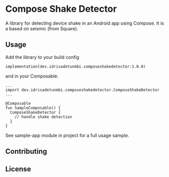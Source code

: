 # Compose Shake Detector
A library for detecting device shake in an Android app using Compose. It is a based on seismic (from Square).

## Usage

Add the library to your build config

```
implementation(dev.idrisadetunmbi.composeshakedetector:1.0.0)
```

and in your Composable:

```
...
import dev.idrisadetunmbi.composeshakedetector.ComposeShakeDetector
...

@Composable
fun SampleComposable() {
  ComposeShakeDetector {
    // handle shake detection
  }
}

```

See sample-app module in project for a full usage sample.

## Contributing

## License


